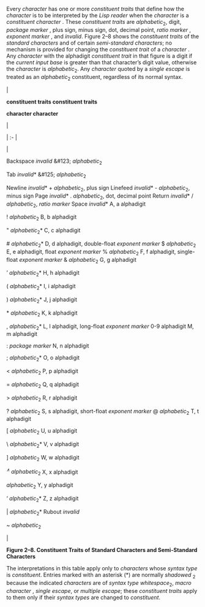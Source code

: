  



Every *character* has one or more *constituent traits* that define how the *character* is to be interpreted by the *Lisp reader* when the *character* is a *constituent character* . These *constituent traits* are *alphabetic*<sub>2</sub>, digit, *package marker* , plus sign, minus sign, dot, decimal point, *ratio marker* , *exponent marker* , and *invalid*. Figure 2–8 shows the *constituent traits* of the *standard characters* and of certain *semi-standard characters*; no mechanism is provided for changing the *constituent trait* of a *character* . Any *character* with the alphadigit *constituent trait* in that figure is a digit if the *current input base* is greater than that character’s digit value, otherwise the *character* is *alphabetic*<sub>2</sub>. Any *character* quoted by a *single escape* is treated as an *alphabetic*<sub>2</sub> constituent, regardless of its normal syntax.  







|<p>**constituent traits constituent traits** </p><p>**character character**</p>|

| :- |

|<p>Backspace *invalid* \&#123; *alphabetic*<sub>2</sub> </p><p>Tab *invalid*\* \&#125; *alphabetic*<sub>2</sub> </p><p>Newline *invalid*\* + *alphabetic*<sub>2</sub>, plus sign Linefeed *invalid*\* - *alphabetic*<sub>2</sub>, minus sign Page *invalid*\* . *alphabetic*<sub>2</sub>, dot, decimal point Return *invalid*\* / *alphabetic*<sub>2</sub>, *ratio marker* Space *invalid*\* A, a alphadigit </p><p>! *alphabetic*<sub>2</sub> B, b alphadigit </p><p>" *alphabetic*<sub>2</sub>\* C, c alphadigit </p><p># *alphabetic*<sub>2</sub>\* D, d alphadigit, double-float *exponent marker* $ *alphabetic*<sub>2</sub> E, e alphadigit, float *exponent marker* % *alphabetic*<sub>2</sub> F, f alphadigit, single-float *exponent marker* & *alphabetic*<sub>2</sub> G, g alphadigit </p><p>’ *alphabetic*<sub>2</sub>\* H, h alphadigit </p><p>( *alphabetic*<sub>2</sub>\* I, i alphadigit </p><p>) *alphabetic*<sub>2</sub>\* J, j alphadigit </p><p>\* *alphabetic*<sub>2</sub> K, k alphadigit </p><p>, *alphabetic*<sub>2</sub>\* L, l alphadigit, long-float *exponent marker* 0-9 alphadigit M, m alphadigit </p><p>: *package marker* N, n alphadigit </p><p>; *alphabetic*<sub>2</sub>\* O, o alphadigit </p><p>< *alphabetic*<sub>2</sub> P, p alphadigit </p><p>= *alphabetic*<sub>2</sub> Q, q alphadigit </p><p>> *alphabetic*<sub>2</sub> R, r alphadigit </p><p>? *alphabetic*<sub>2</sub> S, s alphadigit, short-float *exponent marker* @ *alphabetic*<sub>2</sub> T, t alphadigit </p><p>[ *alphabetic*<sub>2</sub> U, u alphadigit </p><p>\ *alphabetic*<sub>2</sub>\* V, v alphadigit </p><p>] *alphabetic*<sub>2</sub> W, w alphadigit </p><p><i><sup>∧</sup> alphabetic</i><sub>2</sub> X, x alphadigit </p><p>*alphabetic*<sub>2</sub> Y, y alphadigit </p><p>‘ *alphabetic*<sub>2</sub>\* Z, z alphadigit </p><p>| *alphabetic*<sub>2</sub>\* Rubout *invalid* </p><p>~ *alphabetic*<sub>2</sub></p>|





**Figure 2–8. Constituent Traits of Standard Characters and Semi-Standard Characters** 



The interpretations in this table apply only to *characters* whose *syntax type* is *constituent*. Entries marked with an asterisk (\*) are normally *shadowed* <sub>2</sub> because the indicated *characters* are of *syntax type whitespace*<sub>2</sub>, *macro character* , *single escape*, or *multiple escape*; these *constituent traits* apply to them only if their *syntax types* are changed to *constituent*.  








